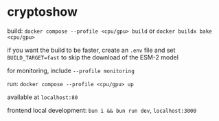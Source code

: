 # cryptoshow

build: `docker compose --profile <cpu/gpu> build` or `docker buildx bake <cpu/gpu>`

if you want the build to be faster, create an `.env` file and set `BUILD_TARGET=fast` to skip the download of the ESM-2 model

for monitoring, include `--profile monitoring`

run: `docker compose --profile <cpu/gpu> up`

available at `localhost:80`

frontend local development: `bun i && bun run dev`, `localhost:3000`

